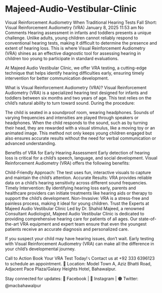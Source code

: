 # Majeed-Audio-Vestibular-Clinic
Visual Reinforcement Audiometry
When Traditional Hearing Tests Fall Short: Visual Reinforcement Audiometry (VRA)
January 8, 2025
11:53 am
No Comments
Hearing assessment in infants and toddlers presents a unique challenge. Unlike adults, young children cannot reliably respond to conventional hearing tests, making it difficult to determine the presence and extent of hearing loss. This is where Visual Reinforcement Audiometry (VRA) shines as an effective diagnostic tool for assessing hearing in children too young to participate in standard evaluations.

At Majeed Audio Vestibular Clinic, we offer VRA testing, a cutting-edge technique that helps identify hearing difficulties early, ensuring timely intervention for better communication development.

What is Visual Reinforcement Audiometry (VRA)?
Visual Reinforcement Audiometry (VRA) is a specialized hearing test designed for infants and toddlers between six months and two years of age. This test relies on the child’s natural ability to turn toward sound. During the procedure:

The child is seated in a soundproof room, wearing headphones.
Sounds of varying frequencies and intensities are played through speakers or headphones.
When the child responds to the sound, such as by turning their head, they are rewarded with a visual stimulus, like a moving toy or an animated image.
This method not only keeps young children engaged but also ensures accurate results without the need for verbal communication or advanced understanding.

Benefits of VRA for Early Hearing Assessment
Early detection of hearing loss is critical for a child’s speech, language, and social development. Visual Reinforcement Audiometry (VRA) offers the following benefits:

Child-Friendly Approach: The test uses fun, interactive visuals to capture and maintain the child’s attention.
Accurate Results: VRA provides reliable data on a child’s hearing sensitivity across different sound frequencies.
Timely Intervention: By identifying hearing loss early, parents and healthcare providers can initiate treatments like hearing aids or therapy to support the child’s development.
Non-Invasive: VRA is a stress-free and painless process, making it ideal for young children.
Trust the Experts at Majeed Audio Vestibular Clinic
Led by Dr. Shahid Majeed, a renowned Consultant Audiologist, Majeed Audio Vestibular Clinic is dedicated to providing comprehensive hearing care for patients of all ages. Our state-of-the-art VRA equipment and expert team ensure that even the youngest patients receive an accurate diagnosis and personalized care.

If you suspect your child may have hearing issues, don’t wait. Early testing with Visual Reinforcement Audiometry (VRA) can make all the difference in your child’s developmental journey.

Call to Action
Book Your VRA Test Today!
📞 Contact us at +92 333 6396123 to schedule an appointment.
📍 Location: Model Town A, Aziz Bhatti Road, Adjacent Pace Plaza/Galaxy Heights Hotel, Bahawalpur.

Stay connected for updates:
🔵 Facebook | 🔴 Instagram | 🟠 Twitter: @macbahawalpur

